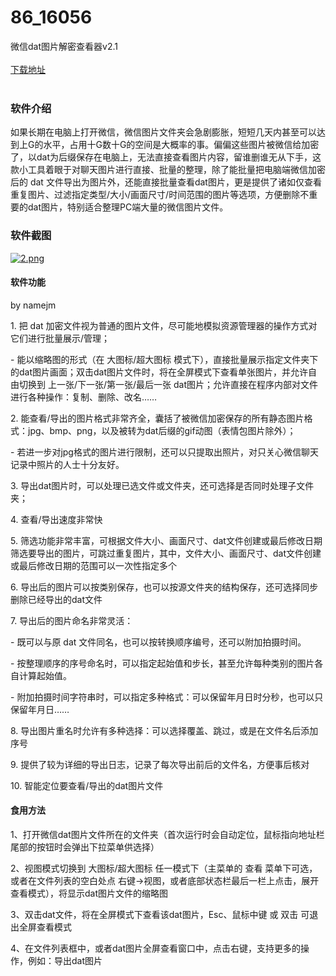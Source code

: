 # 86_16056
微信dat图片解密查看器v2.1
<br/></br>
[下载地址](https://www.uuid2.com/16056.html "下载地址")
<br/></br>
<h3>软件介绍</h3><p>如果长期在电脑上打开微信，微信图片文件夹会急剧膨胀，短短几天内甚至可以达到上G的水平，占用十G数十G的空间是大概率的事。偏偏这些图片被微信给加密了，以dat为后缀保存在电脑上，无法直接查看图片内容，留谁删谁无从下手，这款小工具着眼于对聊天图片进行直接、批量的整理，除了能批量把电脑端微信加密后的 dat 文件导出为图片外，还能直接批量查看dat图片，更是提供了诸如仅查看重复图片、过滤指定类型/大小/画面尺寸/时间范围的图片等选项，方便删除不重要的dat图片，特别适合整理PC端大量的微信图片文件。</p><h3>软件截图</h3><p><a href="https://www.uuid2.com/wp-content/uploads/img/allimg/211108/1636343195109104.png"><img src="https://www.uuid2.com/wp-content/uploads/img/allimg/211108/1636343195109104.png" title="1636343195109104.png" alt="2.png"></a></p><h4>软件功能</h4><p>by namejm</p><p>1. 把 dat 加密文件视为普通的图片文件，尽可能地模拟资源管理器的操作方式对它们进行批量展示/管理；　</p><p>- 能以缩略图的形式（在 大图标/超大图标 模式下），直接批量展示指定文件夹下的dat图片画面；双击dat图片文件时，将在全屏模式下查看单张图片，并允许自由切换到 上一张/下一张/第一张/最后一张 dat图片；允许直接在程序内部对文件进行各种操作：复制、删除、改名……</p><p>2. 能查看/导出的图片格式非常齐全，囊括了被微信加密保存的所有静态图片格式：jpg、bmp、png，以及被转为dat后缀的gif动图（表情包图片除外）；</p><p>- 若进一步对jpg格式的图片进行限制，还可以只提取出照片，对只关心微信聊天记录中照片的人士十分友好。</p><p>3. 导出dat图片时，可以处理已选文件或文件夹，还可选择是否同时处理子文件夹；</p><p>4. 查看/导出速度非常快</p><p>5. 筛选功能非常丰富，可根据文件大小、画面尺寸、dat文件创建或最后修改日期筛选要导出的图片，可跳过重复图片，其中，文件大小、画面尺寸、dat文件创建或最后修改日期的范围可以一次性指定多个</p><p>6. 导出后的图片可以按类别保存，也可以按源文件夹的结构保存，还可选择同步删除已经导出的dat文件</p><p>7. 导出后的图片命名非常灵活：</p><p>- 既可以与原 dat 文件同名，也可以按转换顺序编号，还可以附加拍摄时间。</p><p>- 按整理顺序的序号命名时，可以指定起始值和步长，甚至允许每种类别的图片各自计算起始值。</p><p>- 附加拍摄时间字符串时，可以指定多种格式：可以保留年月日时分秒，也可以只保留年月日……</p><p>8. 导出图片重名时允许有多种选择：可以选择覆盖、跳过，或是在文件名后添加序号</p><p>9. 提供了较为详细的导出日志，记录了每次导出前后的文件名，方便事后核对</p><p>10. 智能定位要查看/导出的dat图片文件</p><h4>食用方法</h4><p>1、打开微信dat图片文件所在的文件夹（首次运行时会自动定位，鼠标指向地址栏尾部的按钮时会弹出下拉菜单供选择）</p><p>2、视图模式切换到 大图标/超大图标 任一模式下（主菜单的 查看 菜单下可选，或者在文件列表的空白处点 右键→视图，或者底部状态栏最后一栏上点击，展开 查看模式），将显示dat图片文件的缩略图</p><p>3、双击dat文件，将在全屏模式下查看该dat图片，Esc、鼠标中键 或 双击 可退出全屏查看模式</p><p>4、在文件列表框中，或者dat图片全屏查看窗口中，点击右键，支持更多的操作，例如：导出dat图片</p>
